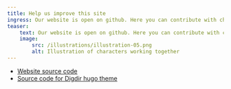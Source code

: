 ```yaml
---
title: Help us improve this site
ingress: Our website is open on github. Here you can contribute with changes to text, code or new functionality.
teaser: 
    text: Our website is open on github. Here you can contribute with changes to text, code or new functionality.
    image:
        src: /illustrations/illustration-05.png
        alt: Illustration of characters working together
---
```


- [Website source code](https://github.com/felleslosninger/minid.digdir.no)
- [Source code for Digdir hugo theme](https://github.com/felleslosninger/digdir-hugo-theme)